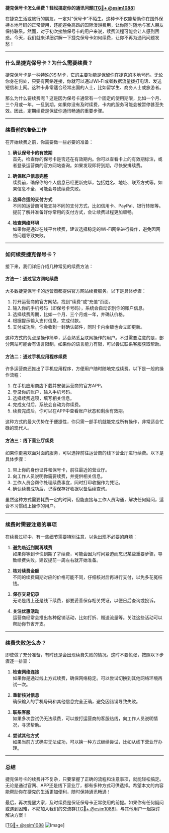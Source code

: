 **捷克保号卡怎么续费？轻松搞定你的通讯问题[[TG💪+ @esim1088](https://t.me/s/esim1088)]**

在捷克生活或旅行的朋友，一定对“保号卡”不陌生。这种卡不仅能帮助你在国外保持本地号码的正常使用，还能避免高昂的国际漫游费用，让你随时随地与家人朋友保持联系。然而，对于初次接触保号卡的用户来说，续费流程可能会让人感到困惑。今天，我们就来详细讲解一下捷克保号卡如何续费，让你不再为通讯问题发愁！

---

### **什么是捷克保号卡？为什么需要续费？**

捷克保号卡是一种特殊的SIM卡，它的主要功能是保留你在捷克的本地号码。无论你身在何处，只要有网络连接，你就可以通过Wi-Fi或者数据流量拨打电话、发送短信和上网。这种卡非常适合经常出国的人士，比如留学生、商务人士或旅游者。

那么为什么要续费呢？这是因为保号卡通常有一个固定的使用期限，比如一个月、三个月或一年。一旦到期，如果你没有及时续费，卡内的服务可能会被暂停甚至失效。因此，定期续费是保证你通讯畅通的重要步骤。

---

### **续费前的准备工作**

在开始续费之前，你需要做一些必要的准备：

1. **确认保号卡的有效期**  
   首先，检查你的保号卡是否还在有效期内。你可以查看卡上的有效期标注，或者登录运营商的官方网站查询。如果发现即将到期，尽快安排续费。

2. **确保账户信息完整**  
   续费前，确保你的个人信息已经更新完毕，包括姓名、地址、联系方式等。如果信息不全，可能会导致续费失败。

3. **选择合适的支付方式**  
   不同的运营商可能支持不同的支付方式，比如信用卡、PayPal、银行转账等。提前了解并准备好你常用的支付方式，会让续费过程更加顺畅。

4. **检查网络环境**  
   如果你是通过在线平台续费，建议选择稳定的Wi-Fi网络进行操作，避免因网络问题导致失败。

---

### **如何续费捷克保号卡？**

接下来，我们详细介绍几种常见的续费方法：

#### **方法一：通过官方网站续费**

大多数捷克保号卡的运营商都提供官方网站续费服务。以下是具体步骤：

1. 打开运营商的官方网站，找到“续费”或“充值”页面。
2. 输入你的手机号码（即保号卡号码），系统会自动识别你的账户信息。
3. 选择续费周期，比如一个月、三个月或一年，并确认价格。
4. 根据提示输入支付信息，完成付款。
5. 支付成功后，你会收到一封确认邮件，同时卡内余额也会立即更新。

这种方式的优点是操作简单，适合熟悉互联网操作的用户。不过需要注意的是，部分网站可能会有语言限制，如果你的语言能力有限，可以尝试联系客服获取帮助。

#### **方法二：通过手机应用程序续费**

许多运营商还推出了手机应用程序，方便用户随时随地完成续费。以下是一般的操作流程：

1. 在手机应用商店下载并安装运营商的官方APP。
2. 登录你的账户，输入手机号码。
3. 选择续费选项，填写相关信息。
4. 完成支付后，系统会自动为你续费。
5. 续费完成后，你可以在APP中查看账户状态和剩余有效期。

这种方式的最大优势在于便捷性，你只需一部手机就能完成所有操作，非常适合忙碌的现代人。

#### **方法三：线下营业厅续费**

如果你更喜欢面对面的服务，可以选择前往运营商的线下营业厅进行续费。以下是具体步骤：

1. 带上你的身份证件和保号卡，前往最近的营业厅。
2. 向工作人员说明你需要续费，并提供相关信息。
3. 工作人员会帮你处理续费事宜，同时打印收据作为凭证。
4. 确认续费成功后，记得保存好收据以备后续查询。

虽然这种方式需要耗费一定的时间，但能直接与工作人员沟通，解决任何疑问，适合不习惯线上操作的用户。

---

### **续费时需要注意的事项**

在续费过程中，有一些细节需要特别注意，以免出现不必要的麻烦：

1. **避免临近到期再续费**  
   如果你等到卡快到期了才续费，可能会因为时间紧迫而忘记某些重要步骤，导致续费失败。建议提前一周左右就开始准备。

2. **核对续费金额**  
   不同的续费周期对应的价格可能不同，仔细核对后再进行支付，以免多花冤枉钱。

3. **保存交易记录**  
   无论是线上还是线下续费，都要妥善保存相关凭证，以便日后查询或投诉。

4. **关注优惠活动**  
   运营商经常会推出各种促销活动，比如打折、赠送流量等。关注这些活动可以帮助你节省开支。

---

### **续费失败怎么办？**

即使做了充分准备，有时还是会出现续费失败的情况。这时不要慌张，按照以下步骤逐一排查：

1. **检查网络连接**  
   如果你是通过线上方式续费，确保网络稳定。可以尝试切换到其他网络环境再试一次。

2. **重新核对信息**  
   确保输入的手机号码和其他信息完全正确，避免因错误导致失败。

3. **联系客服**  
   如果多次尝试仍无法续费，可以拨打运营商的客服热线，向工作人员说明情况，寻求帮助。

4. **尝试其他方式**  
   如果当前方式确实无法成功，可以换一种方式继续尝试，比如从线下营业厅办理。

---

### **总结**

捷克保号卡的续费并不复杂，只要掌握了正确的流程和注意事项，就能轻松搞定。无论是通过官网、APP还是线下营业厅，都有多种方式可供选择。希望本文的内容能帮助你在捷克的生活更加便利，随时保持通讯畅通！

最后，再次提醒大家，及时续费是保证保号卡正常使用的前提。如果你有任何疑问或遇到困难，不妨加入我们的交流群[[TG💪+ @esim1088](https://t.me/s/esim1088)]，与其他用户一起探讨解决方案！

[[TG💪+ @esim1088](https://t.me/s/esim1088) ![Image](https://i.postimg.cc/4NQfJmqS/Snipaste-2025-05-13-00-14-12.png)]